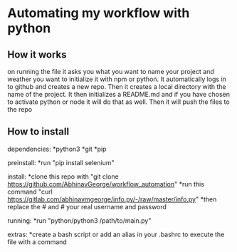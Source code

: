 # Automating my workflow with python
## How it works
on running the file it asks you what you want to name your project and weather you want to initialize it with npm or python.
It automatically logs in to github and creates a new repo.
Then it creates a local directory with the name of the project.
It then initializes a README.md and if you have chosen to activate python or node it will do that as well.
Then it will push the files to the repo


## How to install
dependencies:
	*python3
	*git 
	*pip

preinstall:
	*run "pip install selenium"

install:
	*clone this repo with "git clone https://github.com/AbhinavGeorge/workflow_automation"
	*run this command "curl https://gitlab.com/abhinavmgeorge/info.py/-/raw/master/info.py"
	*then replace the #<username> and #<password> your real username and password
	
running:
	*run "python/python3 /path/to/main.py"

extras:
	*create a bash script or add an alias in your .bashrc to execute the file with a command

